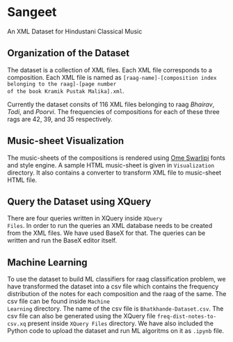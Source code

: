 # Sangeet
An XML Dataset for Hindustani Classical Music

## Organization of the Dataset
The dataset is a collection of XML files. Each XML file corresponds to a composition. Each XML file is named as <code>[raag-name]-[composition index belonging to the raag]-[page number of the book Kramik Pustak Malika].xml</code>.

Currently the dataset consits of 116 XML files belonging to raag _Bhairav_, _Todi_, and _Poorvi_. The frequencies of compositions for each of these three rags are 42, 39, and 35 respectively.

## Music-sheet Visualization
The music-sheets of the compositions is rendered using [Ome Swarlipi](https://omenad.github.io/fonts/ome-swarlipi/) fonts and style engine. A sample HTML music-sheet is given in <code>Visualization</code> directory. It also contains a converter to transform XML file to music-sheet HTML file.


## Query the Dataset using XQuery
There are four queries written in XQuery inside <code>XQuery Files</code>. In order to run the queries an XML database needs to be created from the XML files. We have used BaseX for that. The queries can be written and run the BaseX editor itself.

## Machine Learning
To use the dataset to build ML classifiers for raag classification problem, we have transformed the dataset into a csv file which contains the frequency distribution of the notes for each composition and the raag of the same. The csv file can be found inside <code>Machine Learning</code> directory. The name of the csv file is <code>Bhatkhande-Dataset.csv</code>. The csv file can also be generated using the XQuery file <code>freq-dist-notes-to-csv.xq</code> present inside <code>XQuery Files</code> directory. We have also included the Python code to upload the dataset and run ML algoritms on it as <code>.ipynb</code> file.
